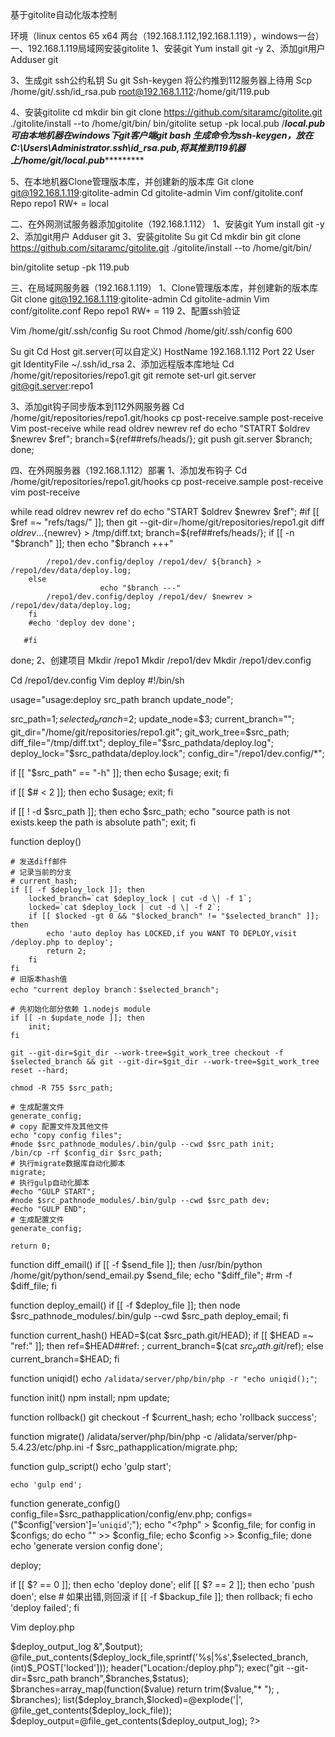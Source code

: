 
基于gitolite自动化版本控制


环境（linux centos 65 x64 两台（192.168.1.112,192.168.1.119），windows一台）
一、192.168.1.119局域网安装gitolite
1、安装git
 Yum install git  -y
2、添加git用户
 Adduser git

3、生成git ssh公约私钥
  Su git
  Ssh-keygen
将公约推到112服务器上待用
 Scp /home/git/.ssh/id_rsa.pub root@192.168.1.112:/home/git/119.pub

4、安装gitolite
cd
mkdir bin
git clone https://github.com/sitaramc/gitolite.git 
./gitolite/install --to /home/git/bin/
bin/gitolite setup -pk local.pub 
/*****************local.pub 可由本地机器在windows下git客户端git bash 生成命令为ssh-keygen，放在C:\Users\Administrator\.ssh\id_rsa.pub,将其推到119机器上/home/git/local.pub**************************


5、在本地机器Clone管理版本库，并创建新的版本库
Git clone git@192.168.1.119:gitolite-admin
Cd gitolite-admin
Vim conf/gitolite.conf
Repo repo1
RW+		=	local

二、在外网测试服务器添加gitolite（192.168.1.112）	
1、安装git
 Yum install git  -y
2、添加git用户
  Adduser git
3、安装gitolite
Su git
Cd 
mkdir bin
git clone https://github.com/sitaramc/gitolite.git 
./gitolite/install --to /home/git/bin/

bin/gitolite setup -pk 119.pub 

三、在局域网服务器（192.168.1.119）
1、Clone管理版本库，并创建新的版本库
Git clone git@192.168.1.119:gitolite-admin
Cd gitolite-admin
Vim conf/gitolite.conf
Repo repo1
RW+		=	119
2、配置ssh验证

Vim /home/git/.ssh/config
Su root 
Chmod /home/git/.ssh/config 600

Su git
Cd 
Host	 git.server(可以自定义)
HostName	192.168.1.112
Port	22
User	git
IdentityFile	~/.ssh/id_rsa
2、添加远程版本库地址
Cd /home/git/repositories/repo1.git 
git remote set-url git.server git@git.server:repo1

3、添加git钩子同步版本到112外网服务器
Cd /home/git/repositories/repo1.git/hooks
cp post-receive.sample post-receive
Vim post-receive
while read oldrev newrev ref
do
        echo "STATRT $oldrev $newrev $ref";
        branch=${ref##refs/heads/};
        git push git.server $branch;
done;



四、在外网服务器（192.168.1.112）部署
1、添加发布钩子
Cd /home/git/repositories/repo1.git/hooks
cp post-receive.sample post-receive
vim post-receive

while read oldrev newrev ref
do
       echo "START $oldrev $newrev $ref";
       #if [[ $ref =~ "refs/tags/" ]]; then
		git --git-dir=/home/git/repositories/repo1.git diff ${oldrev}...${newrev} > /tmp/diff.txt;
		branch=${ref##refs/heads/};
		if [[ -n "$branch"  ]]; then
                         echo "$branch +++"
	
			/repo1/dev.config/deploy /repo1/dev/ ${branch} > /repo1/dev/data/deploy.log;
		else
                        echo "$branch ---"
			/repo1/dev.config/deploy /repo1/dev/ $newrev > /repo1/dev/data/deploy.log;
		fi
		#echo 'deploy dev done';

       #fi
done;
2、创建项目
Mkdir /repo1
Mkdir /repo1/dev
Mkdir /repo1/dev.config

Cd /repo1/dev.config
Vim deploy
#!/bin/sh

usage="usage:deploy src_path branch update_node";

src_path=$1;
selected_branch=$2;
update_node=$3;
current_branch="";
git_dir="/home/git/repositories/repo1.git";
git_work_tree=$src_path;
diff_file="/tmp/diff.txt";
deploy_file="$src_pathdata/deploy.log";
deploy_lock="$src_pathdata/deploy.lock";
config_dir="/repo1/dev.config/*";


if [[ "$src_path" == "-h" ]]; then
	echo $usage;
	exit;
fi

if [[ $# < 2 ]]; then
	echo $usage;
	exit;
fi

if [[ ! -d $src_path ]]; then
	echo $src_path;
	echo "source path is not exists.keep the path is absolute path";
	exit;
fi

function deploy()
	
	# 发送diff邮件
	# 记录当前的分支
	# current_hash;
	if [[ -f $deploy_lock ]]; then
		locked_branch=`cat $deploy_lock | cut -d \| -f 1`;
		locked=`cat $deploy_lock | cut -d \| -f 2`;
		if [[ $locked -gt 0 && "$locked_branch" != "$selected_branch" ]]; then
			echo 'auto deploy has LOCKED,if you WANT TO DEPLOY,visit /deploy.php to deploy';
			return 2;
		fi
	fi
	# 旧版本hash值
	echo "current deploy branch：$selected_branch";

	# 先初始化部分依赖 1.nodejs module
	if [[ -n $update_node ]]; then
		init;
	fi
	
	git --git-dir=$git_dir --work-tree=$git_work_tree checkout -f $selected_branch && git --git-dir=$git_dir --work-tree=$git_work_tree reset --hard;

	chmod -R 755 $src_path;
	
	# 生成配置文件
	generate_config;
	# copy 配置文件及其他文件
	echo "copy config files";
	#node $src_pathnode_modules/.bin/gulp --cwd $src_path init;
	/bin/cp -rf $config_dir $src_path;
	# 执行migrate数据库自动化脚本
	migrate;
	# 执行gulp自动化脚本
	#echo "GULP START";
	#node $src_pathnode_modules/.bin/gulp --cwd $src_path dev;
	#echo "GULP END";
	# 生成配置文件
	generate_config;

	return 0;


function diff_email()
        if [[ -f $send_file ]]; then
                /usr/bin/python /home/git/python/send_email.py $send_file;
                echo "$diff_file";
                #rm -f $diff_file;
        fi


function deploy_email()
	if [[ -f $deploy_file ]]; then
		node $src_pathnode_modules/.bin/gulp --cwd $src_path deploy_email;
	fi


function current_hash()
	HEAD=$(cat $src_path.git/HEAD);
	if [[ $HEAD =~ "ref:" ]]; then
		ref=$HEAD##ref: ;
		current_branch=$(cat $src_path.git/$ref);
	else
		current_branch=$HEAD;
	fi


function uniqid()
	echo `/alidata/server/php/bin/php -r "echo uniqid();"`;


function init()
	npm install;
	npm update;


function rollback()
	git checkout -f $current_hash;
	echo 'rollback success';


function migrate()
	/alidata/server/php/bin/php -c /alidata/server/php-5.4.23/etc/php.ini -f $src_pathapplication/migrate.php;


function gulp_script()
	echo 'gulp start';
	
	echo 'gulp end';


function generate_config()
	config_file=$src_pathapplication/config/env.php;
	configs=("\$config['version']='`uniqid`';");
	echo "<?php" > $config_file;
	for config in $configs; do
		echo "" >> $config_file;
		echo $config >> $config_file;
	done
	echo 'generate version config done';


deploy;

if [[ $? == 0 ]]; then
	echo 'deploy done';
elif [[ $? == 2 ]]; then
	echo 'push doen';
else
	# 如果出错,则回滚
	if [[ -f $backup_file ]]; then
		rollback;
	fi
	echo 'deploy failed';
fi


Vim deploy.php

<?php

header('Content-type:text/html;charset=utf-8');

error_reporting(E_ALL & ~E_NOTICE);
ini_set('display_error', 'Off');
// error_reporting(E_ALL);

date_default_timezone_set('Asia/Shanghai');

$src_path="/home/git/repositories/cunguan.git/";
$dest_path="/repo1/dev/";
$deploy_output_log="$dest_pathdata/deploy.log";
$deploy_lock_file="$dest_pathdata/deploy.lock";

if ($_SERVER['REQUEST_METHOD']=='POST') 
	$selected_branch=trim($_POST['branch']);
	if ($selected_branch) 
		exec($dest_path.“/dev/deploy $dest_path $selected_branch > $deploy_output_log &",$output);
        @file_put_contents($deploy_lock_file,sprintf('%s|%s',$selected_branch,(int)$_POST['locked']));
		header("Location:/deploy.php");
	


exec("git --git-dir=$src_path branch",$branches,$status);

$branches=array_map(function($value)
    return trim($value,"* ");
, $branches);

list($deploy_branch,$locked)=@explode('|', @file_get_contents($deploy_lock_file));

$deploy_output=@file_get_contents($deploy_output_log);

?>

<!DOCTYPE html>
<html lang="en">
<head>
    <meta charset="UTF-8">
    <title>deploy</title>
    <style type="text/css">
    	body
    		width:960px;
    		margin:auto;
    		padding:0;
    		font-size:14px;
    	
    	.control-group
    		width:100%;
    		margin:20px 15px;
    	
    	label
    		font-size:16px;
    		display:inline-block;
    		height:22px;
    		line-height:22px;
    		margin-top:15px;
    		margin-left:20px;
    	
    	.branch-label

    	
    	select
    		width:220px;
    		line-height:22px;
    	
    	textarea
			width: 600px;
			height: 300px;
			font-size:14px;
			line-height:20px;
    	
    	.deploy-result
		    vertical-align: top;
		    position: relative;
		    top: -10px;
    	
    	.deploy-btn
    		display:inline-block;
    		height:22px;
    		line-height:22px;
    		font-size:16px;
    		width:60px;
    	
    	.deploy-btn:first-child
    		margin-left:60px;
    	
    	.deploy-btn:last-child
    		margin-left:10px;
    	
    </style>
</head>
<body>
    <form class="form-horizontal" method="POST">
	    <div class="control-group">
	        <label class="control-label branch-label" style="display: inline-block;width: 80px;">分支</label>
	        <select class="input-xlarge" name="branch" onchange="change_branch(this)">
	            <?php foreach ($branches as $k=>$branch)  ?>
					<?php if (trim($deploy_branch)==trim(str_replace('*','',$branch)))  ?>
						<option selected name="<?php echo $branch; ?>"><?php echo $branch; ?></option>
					<?php else ?>
						<option name="<?php echo $branch; ?>"><?php echo $branch; ?></option>
					<?php  ?>
				<?php  ?>
	        </select>
	    </div>
        <div class="control-group">
            <label class="control-label branch-label" style="display: inline-block;width: 80px;">锁定分支</label>
            <input type="checkbox" name="locked" value="1" <?php if($locked) echo 'checked';?> />
	    <span id="locked_branch"><?php echo $deploy_branch;?></span>
            <em style="color:red;font-size: 11px;margin-left: 60px;">会限制其他分支push时自动发版流程</em>
        </div>
	    <div class="control-group">
	        <label class="control-label deploy-result" style="display: inline-block;width: 80px;">结果<br/><em style="color:red;font-size: 11px;">刷新看结果</em></label>
	        <textarea type="" class="" style="margin-left: 0px; margin-right: 0px; width: 450px;" heigth="300"><?php echo $deploy_output; ?></textarea>
	    </div>
	    <div class="control-group" style="display: inline-block;margin-left: 80px;">
	    	<input class="deploy-btn" type="submit" value="发版" />
	    	<input class="deploy-btn" type="button" onclick="javascript:document.location.reload()" value="刷新" />
	    </div>
    </form>
    <script>
        function change_branch (that) 
            document.getElementById("locked_branch").innerHTML=that.value;
        
    </script>
</body>
</html>

五、deploy.php 文件权限控制
在有apache的服务器上生成密码htpasswd -bc 文件名（passwd.db） 用户名 密码

或者在线生成http://tool.oschina.net/htpasswd，算法选择MD5 (Apache servers only)
 配置nginx
   location ~ deploy.php 

        auth_basic "Restricted";
        auth_basic_user_file /alidata/server/nginx-1.4.4/conf/passwd.db;
        fastcgi_pass   127.0.0.1:9000;
        fastcgi_index  index.php;
        fastcgi_connect_timeout 200;
        fastcgi_read_timeout 200;
        fastcgi_send_timeout 200;
        fastcgi_buffer_size 128k;
        fastcgi_buffers 4 128k;
        fastcgi_busy_buffers_size 256k;
        fastcgi_temp_file_write_size 256k;
        #set_real_ip_from 100.97.0.0/16;
        #real_ip_header X-Forwarded-For;
        fastcgi_param  SCRIPT_FILENAME  $document_root$fastcgi_script_name;
        include        fastcgi_params;
    
六、附件
涉及到的其它文件
外网测试服务器上

Cd /root/python
Vim send_email.py
#!/usr/bin/python
# -*- coding:utf-8 -*-
import smtplib,sys,os
from email.mime.text import MIMEText  
import email.mime.multipart
from email.MIMEMultipart import MIMEMultipart
from email.MIMEBase import MIMEBase
from email import Encoders
def send_mail():  
    mailto_list = [xxx@qq.com'] #收件人
    mail_host = "smtp.163.com"  # 设置服务器
    mail_user = "ksx_xxx@163.com"  # 用户名
    mail_pass = "xxxpwd"  # 口令 
    mail_postfix = "163.com"  # 发件箱的后缀
    me = "hello" + "<ksx_xxx@" + mail_postfix + ">"  # 这里的hello可以任意设置，收到信后，将按照设置显示
    content = '可以下载下来进行查看'#邮件正文
    content = content+"<br/>"
    
    fh = open(sys.argv[1])
    for  line in  fh.readlines(): 
    	content = content+line+"<br/>"
    msg = MIMEMultipart()
    body = MIMEText(content, _subtype='html', _charset='utf-8')  # 创建一个实例，这里设置为html格式邮件
    msg.attach(body)
    msg['Subject'] = "项目代码提交记录通知"  # 设置主题
    msg['From'] = me  
    msg['To'] = ";".join(mailto_list)  
    #附件内容，若有多个附件，就添加多个part, 如part1，part2，part3
    part = MIMEBase('application', 'octet-stream')
    # 读入文件内容并格式化，此处文件为当前目录下，也可指定目录 例如：open(r'/tmp/123.txt','rb')
    part.set_payload(open(sys.argv[1],'rb').read())
    Encoders.encode_base64(part)
    ## 设置附件头
    part.add_header('Content-Disposition', 'attachment; filename="diff.txt"')
    msg.attach(part)
      
    try:  
        s = smtplib.SMTP()  
        s.connect(mail_host)  # 连接smtp服务器
        s.login(mail_user, mail_pass)  # 登陆服务器
        s.sendmail(me, mailto_list, msg.as_string())  # 发送邮件
        s.close() 
        os.system("rm -rf %s"%(sys.argv[1])) 
        print "connect success"
        return True  
    except Exception, e:  
        print "connect failed"
        return False
send_mail()
Migrate.php sql同步脚本

<?php

if(php_sapi_name() !== 'cli' && !defined('STDIN')) exit('only run on cli mode');

define("BASEPATH",dirname(__FILE__));

global $db;

include_once(BASEPATH.'/config/database.php');

$master=$db['db_main'];

$master_db=new mysqli($master['hostname'], $master['username'], $master['password'], $master['database']);

if(!$master_db){
	echo 'can not connect mysql'.PHP_EOL;
	exit;
}

mysqli_set_charset($master_db,'UTF8');

$result=mysqli_query($master_db,"SELECT * FROM ".$master['dbprefix']."migration");

if(!$result){

	$sql="CREATE TABLE `".$master['dbprefix']."migration` (`id` INT AUTO_INCREMENT PRIMARY KEY,filename varchar(64) NOT NULL,`version` varchar(64) NOT NULL,`run_time` TIMESTAMP DEFAULT CURRENT_TIMESTAMP) ENGINE=InnoDB DEFAULT CHARSET=utf8;";

	$status=mysqli_query($master_db,$sql);

	$result=mysqli_query($master_db,"SELECT * FROM ".$master['dbprefix']."migration");
}

mysqli_autocommit($master_db,FALSE);


$migrations=array();

while ($row=mysqli_fetch_assoc($result)) {
	
	$migrations[$row['version']]=$row;
}

$versions=array_keys($migrations);

echo 'MIGRATION START'.PHP_EOL;

$php_files = glob(BASEPATH. '/migration/*.php');

foreach ($php_files as $file_path) {

	if (preg_match('/([_a-zA-Z0-9\-]*).php/', basename($file_path),$matches)) {
		
		
		$filename=$matches[1];
		$mcrypt=sha1($matches[1]);

		if(!in_array($mcrypt,$versions)){

			$trans=mysqli_query($master_db,"START TRANSACTION");

			if(!$trans){

				echo "dont support transaction".PHP_EOL;
			}

			global $sql;

			$sql=array();

			include $file_path;

			$success=true;

			foreach ($sql as $k => $v) {

				echo "EXEC SQL : ".$v.PHP_EOL;

				if(mysqli_query($master_db,$v,MYSQLI_USE_RESULT)===FALSE){

					echo "SQL ERROR：".$v.PHP_EOL;

					$success=false;

					mysqli_rollback($master_db);

					break;
				}
			}

			if(!$success) continue;

			if(mysqli_query($master_db,"INSERT INTO ".$master['dbprefix']."migration SET filename='".$filename."',version='".$mcrypt."'",MYSQLI_USE_RESULT)===FALSE){

				echo "update migration error".PHP_EOL;

				mysqli_rollback($master_db);

				continue;
			}

			mysqli_commit($master_db);
		}
	}
}

echo 'MIGRATION END'.PHP_EOL;
